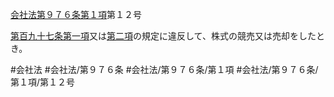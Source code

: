 [会社法第９７６条第１項](会社法＿＿＿＿第９７６条第１項)第１２号

[第百九十七条第一項](会社法＿＿＿＿第１９７条第１項)又は[第二項](会社法＿＿＿＿第９７６条第２項)の規定に違反して、株式の競売又は売却をしたとき。


#会社法
#会社法/第９７６条
#会社法/第９７６条/第１項
#会社法/第９７６条/第１項/第１２号
